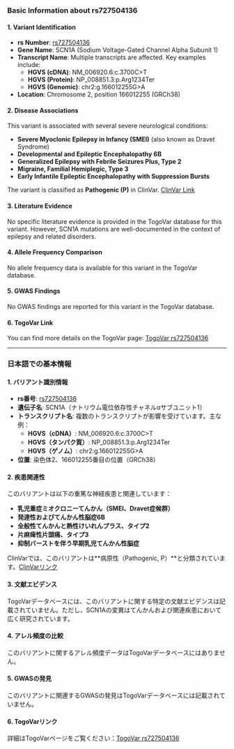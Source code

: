 ### Basic Information about rs727504136

#### 1. **Variant Identification**
- **rs Number**: [rs727504136](https://identifiers.org/dbsnp/rs727504136)
- **Gene Name**: SCN1A (Sodium Voltage-Gated Channel Alpha Subunit 1)
- **Transcript Name**: Multiple transcripts are affected. Key examples include:
  - **HGVS (cDNA)**: NM_006920.6:c.3700C>T
  - **HGVS (Protein)**: NP_008851.3:p.Arg1234Ter
  - **HGVS (Genomic)**: chr2:g.166012255G>A
- **Location**: Chromosome 2, position 166012255 (GRCh38)

#### 2. **Disease Associations**
This variant is associated with several severe neurological conditions:
- **Severe Myoclonic Epilepsy in Infancy (SMEI)** (also known as Dravet Syndrome)
- **Developmental and Epileptic Encephalopathy 6B**
- **Generalized Epilepsy with Febrile Seizures Plus, Type 2**
- **Migraine, Familial Hemiplegic, Type 3**
- **Early Infantile Epileptic Encephalopathy with Suppression Bursts**

The variant is classified as **Pathogenic (P)** in ClinVar. [ClinVar Link](https://www.ncbi.nlm.nih.gov/clinvar/variation/167639)

#### 3. **Literature Evidence**
No specific literature evidence is provided in the TogoVar database for this variant. However, SCN1A mutations are well-documented in the context of epilepsy and related disorders.

#### 4. **Allele Frequency Comparison**
No allele frequency data is available for this variant in the TogoVar database.

#### 5. **GWAS Findings**
No GWAS findings are reported for this variant in the TogoVar database.

#### 6. **TogoVar Link**
You can find more details on the TogoVar page: [TogoVar rs727504136](https://togovar.org/variant/2-166012255-G-A)

---

### 日本語での基本情報

#### 1. **バリアント識別情報**
- **rs番号**: [rs727504136](https://identifiers.org/dbsnp/rs727504136)
- **遺伝子名**: SCN1A（ナトリウム電位依存性チャネルαサブユニット1）
- **トランスクリプト名**: 複数のトランスクリプトが影響を受けています。主な例：
  - **HGVS（cDNA）**: NM_006920.6:c.3700C>T
  - **HGVS（タンパク質）**: NP_008851.3:p.Arg1234Ter
  - **HGVS（ゲノム）**: chr2:g.166012255G>A
- **位置**: 染色体2、166012255番目の位置（GRCh38）

#### 2. **疾患関連性**
このバリアントは以下の重篤な神経疾患と関連しています：
- **乳児重症ミオクロニーてんかん（SMEI、Dravet症候群）**
- **発達性およびてんかん性脳症6B**
- **全般性てんかんと熱性けいれんプラス、タイプ2**
- **片麻痺性片頭痛、タイプ3**
- **抑制バーストを伴う早期乳児てんかん性脳症**

ClinVarでは、このバリアントは**病原性（Pathogenic, P）**と分類されています。[ClinVarリンク](https://www.ncbi.nlm.nih.gov/clinvar/variation/167639)

#### 3. **文献エビデンス**
TogoVarデータベースには、このバリアントに関する特定の文献エビデンスは記載されていません。ただし、SCN1Aの変異はてんかんおよび関連疾患において広く研究されています。

#### 4. **アレル頻度の比較**
このバリアントに関するアレル頻度データはTogoVarデータベースにはありません。

#### 5. **GWASの発見**
このバリアントに関連するGWASの発見はTogoVarデータベースには記載されていません。

#### 6. **TogoVarリンク**
詳細はTogoVarページをご覧ください：[TogoVar rs727504136](https://togovar.org/variant/2-166012255-G-A)